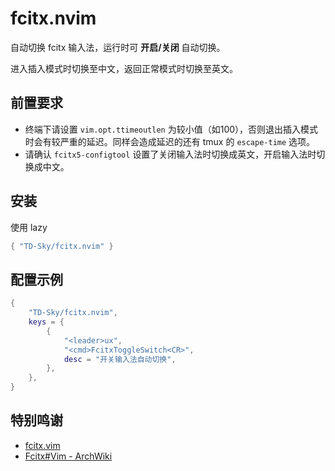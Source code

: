 # fcitx.nvim

自动切换 fcitx 输入法，运行时可 **开启/关闭** 自动切换。

进入插入模式时切换至中文，返回正常模式时切换至英文。



## 前置要求

- 终端下请设置 `vim.opt.ttimeoutlen` 为较小值（如100），否则退出插入模式时会有较严重的延迟。同样会造成延迟的还有 tmux 的 `escape-time` 选项。
- 请确认 `fcitx5-configtool` 设置了关闭输入法时切换成英文，开启输入法时切换成中文。



## 安装

使用 lazy

```lua
{ "TD-Sky/fcitx.nvim" }
```



## 配置示例

```lua
{
    "TD-Sky/fcitx.nvim",
    keys = {
        {
            "<leader>ux",
            "<cmd>FcitxToggleSwitch<CR>",
            desc = "开关输入法自动切换",
        },
    },
}
```



## 特别鸣谢

- [fcitx.vim](https://github.com/lilydjwg/fcitx.vim)
- [Fcitx#Vim - ArchWiki](https://wiki.archlinux.org/title/Fcitx#Vim)

